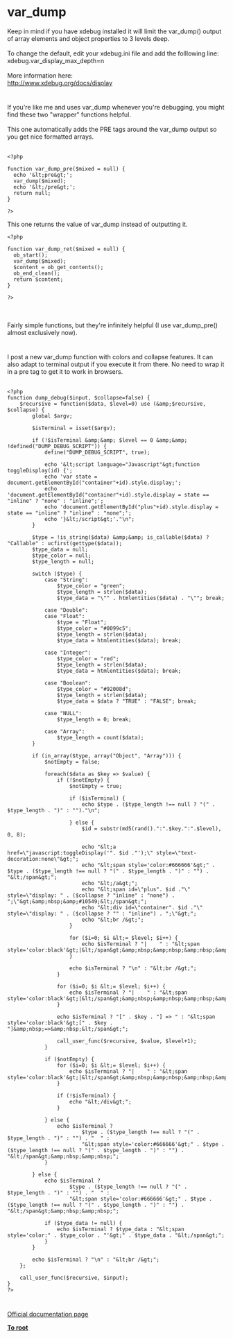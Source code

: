 # var_dump



Keep in mind if you have xdebug installed it will limit the var_dump() output of array elements and object properties to 3 levels deep.<br><br>To change the default, edit your xdebug.ini file and add the folllowing line:<br>xdebug.var_display_max_depth=n<br><br>More information here:<br>http://www.xdebug.org/docs/display  

#

If you&apos;re like me and uses var_dump whenever you&apos;re debugging, you might find these two "wrapper" functions helpful.<br><br>This one automatically adds the PRE tags around the var_dump output so you get nice formatted arrays.<br><br>

```
<?php

function var_dump_pre($mixed = null) {
  echo '&lt;pre&gt;';
  var_dump($mixed);
  echo '&lt;/pre&gt;';
  return null;
}

?>
```


This one returns the value of var_dump instead of outputting it.



```
<?php

function var_dump_ret($mixed = null) {
  ob_start();
  var_dump($mixed);
  $content = ob_get_contents();
  ob_end_clean();
  return $content;
}

?>
```
<br><br>Fairly simple functions, but they&apos;re infinitely helpful (I use var_dump_pre() almost exclusively now).  

#

I post a new var_dump function with colors and collapse features. It can also adapt to terminal output if you execute it from there. No need to wrap it in a pre tag to get it to work in browsers. <br><br>

```
<?php
function dump_debug($input, $collapse=false) {
    $recursive = function($data, $level=0) use (&amp;$recursive, $collapse) {
        global $argv;

        $isTerminal = isset($argv);

        if (!$isTerminal &amp;&amp; $level == 0 &amp;&amp; !defined("DUMP_DEBUG_SCRIPT")) {
            define("DUMP_DEBUG_SCRIPT", true);

            echo '&lt;script language="Javascript"&gt;function toggleDisplay(id) {';
            echo 'var state = document.getElementById("container"+id).style.display;';
            echo 'document.getElementById("container"+id).style.display = state == "inline" ? "none" : "inline";';
            echo 'document.getElementById("plus"+id).style.display = state == "inline" ? "inline" : "none";';
            echo '}&lt;/script&gt;'."\n";
        }

        $type = !is_string($data) &amp;&amp; is_callable($data) ? "Callable" : ucfirst(gettype($data));
        $type_data = null;
        $type_color = null;
        $type_length = null;

        switch ($type) {
            case "String": 
                $type_color = "green";
                $type_length = strlen($data);
                $type_data = "\"" . htmlentities($data) . "\""; break;

            case "Double": 
            case "Float": 
                $type = "Float";
                $type_color = "#0099c5";
                $type_length = strlen($data);
                $type_data = htmlentities($data); break;

            case "Integer": 
                $type_color = "red";
                $type_length = strlen($data);
                $type_data = htmlentities($data); break;

            case "Boolean": 
                $type_color = "#92008d";
                $type_length = strlen($data);
                $type_data = $data ? "TRUE" : "FALSE"; break;

            case "NULL": 
                $type_length = 0; break;

            case "Array": 
                $type_length = count($data);
        }

        if (in_array($type, array("Object", "Array"))) {
            $notEmpty = false;

            foreach($data as $key => $value) {
                if (!$notEmpty) {
                    $notEmpty = true;

                    if ($isTerminal) {
                        echo $type . ($type_length !== null ? "(" . $type_length . ")" : "")."\n";

                    } else {
                        $id = substr(md5(rand().":".$key.":".$level), 0, 8);

                        echo "&lt;a href=\"javascript:toggleDisplay('". $id ."');\" style=\"text-decoration:none\"&gt;";
                        echo "&lt;span style='color:#666666'&gt;" . $type . ($type_length !== null ? "(" . $type_length . ")" : "") . "&lt;/span&gt;";
                        echo "&lt;/a&gt;";
                        echo "&lt;span id=\"plus". $id ."\" style=\"display: " . ($collapse ? "inline" : "none") . ";\"&gt;&amp;nbsp;&amp;#10549;&lt;/span&gt;";
                        echo "&lt;div id=\"container". $id ."\" style=\"display: " . ($collapse ? "" : "inline") . ";\"&gt;";
                        echo "&lt;br /&gt;";
                    }

                    for ($i=0; $i &lt;= $level; $i++) {
                        echo $isTerminal ? "|    " : "&lt;span style='color:black'&gt;|&lt;/span&gt;&amp;nbsp;&amp;nbsp;&amp;nbsp;&amp;nbsp;&amp;nbsp;&amp;nbsp;&amp;nbsp;&amp;nbsp;";
                    }

                    echo $isTerminal ? "\n" : "&lt;br /&gt;";
                }

                for ($i=0; $i &lt;= $level; $i++) {
                    echo $isTerminal ? "|    " : "&lt;span style='color:black'&gt;|&lt;/span&gt;&amp;nbsp;&amp;nbsp;&amp;nbsp;&amp;nbsp;&amp;nbsp;&amp;nbsp;&amp;nbsp;&amp;nbsp;";
                }

                echo $isTerminal ? "[" . $key . "] => " : "&lt;span style='color:black'&gt;[" . $key . "]&amp;nbsp;=>&amp;nbsp;&lt;/span&gt;";

                call_user_func($recursive, $value, $level+1);
            }

            if ($notEmpty) {
                for ($i=0; $i &lt;= $level; $i++) {
                    echo $isTerminal ? "|    " : "&lt;span style='color:black'&gt;|&lt;/span&gt;&amp;nbsp;&amp;nbsp;&amp;nbsp;&amp;nbsp;&amp;nbsp;&amp;nbsp;&amp;nbsp;&amp;nbsp;";
                }

                if (!$isTerminal) {
                    echo "&lt;/div&gt;";
                }

            } else {
                echo $isTerminal ? 
                        $type . ($type_length !== null ? "(" . $type_length . ")" : "") . "  " : 
                        "&lt;span style='color:#666666'&gt;" . $type . ($type_length !== null ? "(" . $type_length . ")" : "") . "&lt;/span&gt;&amp;nbsp;&amp;nbsp;";
            }

        } else {
            echo $isTerminal ? 
                    $type . ($type_length !== null ? "(" . $type_length . ")" : "") . "  " : 
                    "&lt;span style='color:#666666'&gt;" . $type . ($type_length !== null ? "(" . $type_length . ")" : "") . "&lt;/span&gt;&amp;nbsp;&amp;nbsp;";

            if ($type_data != null) {
                echo $isTerminal ? $type_data : "&lt;span style='color:" . $type_color . "'&gt;" . $type_data . "&lt;/span&gt;";
            }
        }

        echo $isTerminal ? "\n" : "&lt;br /&gt;";
    };

    call_user_func($recursive, $input);
}
?>
```
  

#

[Official documentation page](https://www.php.net/manual/en/function.var-dump.php)

**[To root](/README.md)**